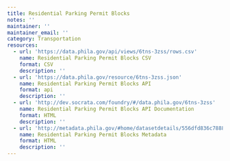 ```yaml
---
title: Residential Parking Permit Blocks
notes: ''
maintainer: ''
maintainer_email: ''
category: Transportation
resources:
  - url: 'https://data.phila.gov/api/views/6tns-3zss/rows.csv'
    name: Residential Parking Permit Blocks CSV
    format: CSV
    description: ''
  - url: 'https://data.phila.gov/resource/6tns-3zss.json'
    name: Residential Parking Permit Blocks API
    format: api
    description: ''
  - url: 'http://dev.socrata.com/foundry/#/data.phila.gov/6tns-3zss'
    name: Residential Parking Permit Blocks API Documentation
    format: HTML
    description: ''
  - url: 'http://metadata.phila.gov/#home/datasetdetails/556dfd836c7888b92ed5a367/representationdetails/556dfe215b3f4fa164630a33/'
    name: Residential Parking Permit Blocks Metadata
    format: HTML
    description: ''
---
```

